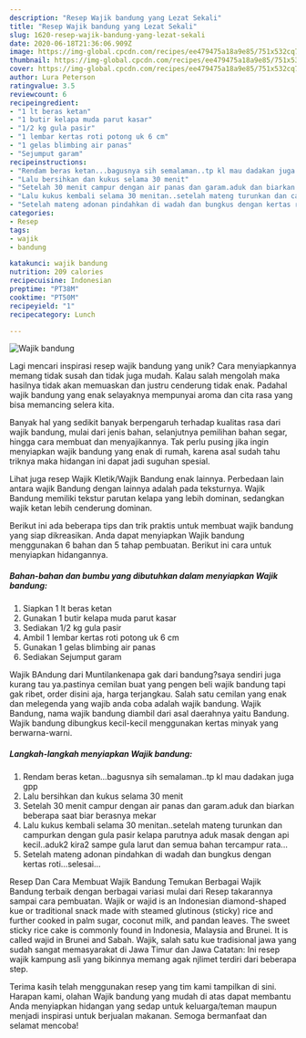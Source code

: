 ```yaml
---
description: "Resep Wajik bandung yang Lezat Sekali"
title: "Resep Wajik bandung yang Lezat Sekali"
slug: 1620-resep-wajik-bandung-yang-lezat-sekali
date: 2020-06-18T21:36:06.909Z
image: https://img-global.cpcdn.com/recipes/ee479475a18a9e85/751x532cq70/wajik-bandung-foto-resep-utama.jpg
thumbnail: https://img-global.cpcdn.com/recipes/ee479475a18a9e85/751x532cq70/wajik-bandung-foto-resep-utama.jpg
cover: https://img-global.cpcdn.com/recipes/ee479475a18a9e85/751x532cq70/wajik-bandung-foto-resep-utama.jpg
author: Lura Peterson
ratingvalue: 3.5
reviewcount: 6
recipeingredient:
- "1 lt beras ketan"
- "1 butir kelapa muda parut kasar"
- "1/2 kg gula pasir"
- "1 lembar kertas roti potong uk 6 cm"
- "1 gelas blimbing air panas"
- "Sejumput garam"
recipeinstructions:
- "Rendam beras ketan...bagusnya sih semalaman..tp kl mau dadakan juga gpp"
- "Lalu bersihkan dan kukus selama 30 menit"
- "Setelah 30 menit campur dengan air panas dan garam.aduk dan biarkan beberapa saat biar berasnya mekar"
- "Lalu kukus kembali selama 30 menitan..setelah mateng turunkan dan campurkan dengan gula pasir kelapa parutnya aduk masak dengan api kecil..aduk2 kira2 sampe gula larut dan semua bahan tercampur rata..."
- "Setelah mateng adonan pindahkan di wadah dan bungkus dengan kertas roti...selesai..."
categories:
- Resep
tags:
- wajik
- bandung

katakunci: wajik bandung 
nutrition: 209 calories
recipecuisine: Indonesian
preptime: "PT38M"
cooktime: "PT50M"
recipeyield: "1"
recipecategory: Lunch

---
```



![Wajik bandung](https://img-global.cpcdn.com/recipes/ee479475a18a9e85/751x532cq70/wajik-bandung-foto-resep-utama.jpg)

Lagi mencari inspirasi resep wajik bandung yang unik? Cara menyiapkannya memang tidak susah dan tidak juga mudah. Kalau salah mengolah maka hasilnya tidak akan memuaskan dan justru cenderung tidak enak. Padahal wajik bandung yang enak selayaknya mempunyai aroma dan cita rasa yang bisa memancing selera kita.

Banyak hal yang sedikit banyak berpengaruh terhadap kualitas rasa dari wajik bandung, mulai dari jenis bahan, selanjutnya pemilihan bahan segar, hingga cara membuat dan menyajikannya. Tak perlu pusing jika ingin menyiapkan wajik bandung yang enak di rumah, karena asal sudah tahu triknya maka hidangan ini dapat jadi suguhan spesial.

Lihat juga resep Wajik Kletik/Wajik Bandung enak lainnya. Perbedaan lain antara wajik Bandung dengan lainnya adalah pada teksturnya. Wajik Bandung memiliki tekstur parutan kelapa yang lebih dominan, sedangkan wajik ketan lebih cenderung dominan.


Berikut ini ada beberapa tips dan trik praktis untuk membuat wajik bandung yang siap dikreasikan. Anda dapat menyiapkan Wajik bandung menggunakan 6 bahan dan 5 tahap pembuatan. Berikut ini cara untuk menyiapkan hidangannya.

<!--inarticleads1-->

##### Bahan-bahan dan bumbu yang dibutuhkan dalam menyiapkan Wajik bandung:

1. Siapkan 1 lt beras ketan
1. Gunakan 1 butir kelapa muda parut kasar
1. Sediakan 1/2 kg gula pasir
1. Ambil 1 lembar kertas roti potong uk 6 cm
1. Gunakan 1 gelas blimbing air panas
1. Sediakan Sejumput garam


Wajik BAndung dari Muntilankenapa gak dari bandung?saya sendiri juga kurang tau ya.pastinya cemilan buat yang pengen beli wajik bandung tapi gak ribet, order disini aja, harga terjangkau. Salah satu cemilan yang enak dan melegenda yang wajib anda coba adalah wajik bandung. Wajik Bandung, nama wajik bandung diambil dari asal daerahnya yaitu Bandung. Wajik bandung dibungkus kecil-kecil menggunakan kertas minyak yang berwarna-warni. 

<!--inarticleads2-->

##### Langkah-langkah menyiapkan Wajik bandung:

1. Rendam beras ketan...bagusnya sih semalaman..tp kl mau dadakan juga gpp
1. Lalu bersihkan dan kukus selama 30 menit
1. Setelah 30 menit campur dengan air panas dan garam.aduk dan biarkan beberapa saat biar berasnya mekar
1. Lalu kukus kembali selama 30 menitan..setelah mateng turunkan dan campurkan dengan gula pasir kelapa parutnya aduk masak dengan api kecil..aduk2 kira2 sampe gula larut dan semua bahan tercampur rata...
1. Setelah mateng adonan pindahkan di wadah dan bungkus dengan kertas roti...selesai...


Resep Dan Cara Membuat Wajik Bandung Temukan Berbagai Wajik Bandung terbaik dengan berbagai variasi mulai dari Resep takarannya sampai cara pembuatan. Wajik or wajid is an Indonesian diamond-shaped kue or traditional snack made with steamed glutinous (sticky) rice and further cooked in palm sugar, coconut milk, and pandan leaves. The sweet sticky rice cake is commonly found in Indonesia, Malaysia and Brunei. It is called wajid in Brunei and Sabah. Wajik, salah satu kue tradisional jawa yang sudah sangat memasyarakat di Jawa Timur dan Jawa Catatan: Ini resep wajik kampung asli yang bikinnya memang agak njlimet terdiri dari beberapa step. 

Terima kasih telah menggunakan resep yang tim kami tampilkan di sini. Harapan kami, olahan Wajik bandung yang mudah di atas dapat membantu Anda menyiapkan hidangan yang sedap untuk keluarga/teman maupun menjadi inspirasi untuk berjualan makanan. Semoga bermanfaat dan selamat mencoba!
